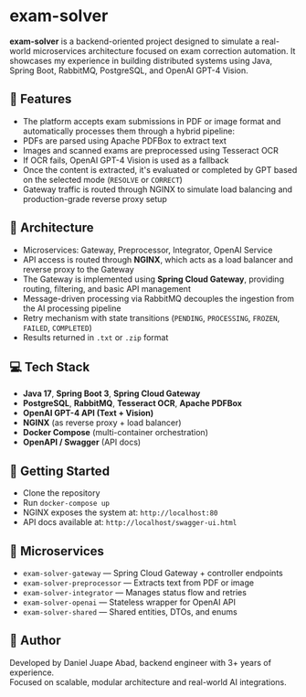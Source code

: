 # exam-solver

**exam-solver** is a backend-oriented project designed to simulate a real-world microservices architecture focused on exam correction automation. It showcases my experience in building distributed systems using Java, Spring Boot, RabbitMQ, PostgreSQL, and OpenAI GPT-4 Vision.

## 🔧 Features

- The platform accepts exam submissions in PDF or image format and automatically processes them through a hybrid pipeline:
- PDFs are parsed using Apache PDFBox to extract text
- Images and scanned exams are preprocessed using Tesseract OCR
- If OCR fails, OpenAI GPT-4 Vision is used as a fallback
- Once the content is extracted, it's evaluated or completed by GPT based on the selected mode (`RESOLVE` or `CORRECT`)
- Gateway traffic is routed through NGINX to simulate load balancing and production-grade reverse proxy setup

## 🧱 Architecture

- Microservices: Gateway, Preprocessor, Integrator, OpenAI Service
- API access is routed through **NGINX**, which acts as a load balancer and reverse proxy to the Gateway
- The Gateway is implemented using **Spring Cloud Gateway**, providing routing, filtering, and basic API management
- Message-driven processing via RabbitMQ decouples the ingestion from the AI processing pipeline
- Retry mechanism with state transitions (`PENDING`, `PROCESSING`, `FROZEN`, `FAILED`, `COMPLETED`)
- Results returned in `.txt` or `.zip` format

## 💻 Tech Stack

- **Java 17**, **Spring Boot 3**, **Spring Cloud Gateway**
- **PostgreSQL**, **RabbitMQ**, **Tesseract OCR**, **Apache PDFBox**
- **OpenAI GPT-4 API (Text + Vision)**
- **NGINX** (as reverse proxy + load balancer)
- **Docker Compose** (multi-container orchestration)
- **OpenAPI / Swagger** (API docs)

## 🚀 Getting Started

- Clone the repository
- Run `docker-compose up`
- NGINX exposes the system at: `http://localhost:80`
- API docs available at: `http://localhost/swagger-ui.html`

## 📁 Microservices

- `exam-solver-gateway` — Spring Cloud Gateway + controller endpoints
- `exam-solver-preprocessor` — Extracts text from PDF or image
- `exam-solver-integrator` — Manages status flow and retries
- `exam-solver-openai` — Stateless wrapper for OpenAI API
- `exam-solver-shared` — Shared entities, DTOs, and enums

## 🧠 Author

Developed by Daniel Juape Abad, backend engineer with 3+ years of experience.  
Focused on scalable, modular architecture and real-world AI integrations.

